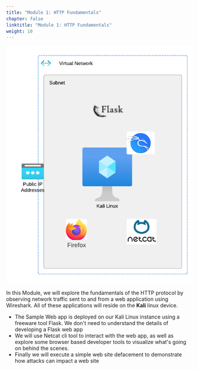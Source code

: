 ```yaml
---
title: "Module 1: HTTP Fundamentals"
chapter: false
linktitle: "Module 1: HTTP Fundamentals"
weight: 10
---
```


![http env](http-env.png)

In this Module, we will explore the fundamentals of the HTTP protocol by observing network traffic sent to and from a web application using Wireshark.   All of these applications will reside on the **Kali** linux device.
- The Sample Web app is deployed on our Kali Linux instance using a freeware tool Flask.  We don't need to understand the details of developing a Flask web app
- We will use Netcat cli tool to interact with the web app, as well as explore some browser based developer tools to visualize what's going on behind the scenes.
- Finally we will execute a simple web site defacement to demonstrate how attacks can impact a web site







